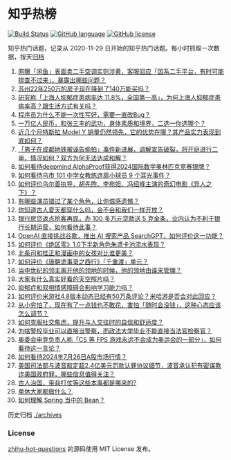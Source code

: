 # 知乎热榜
[![Build Status](https://github.com/ToWeLong/zhihu-hot-questions/workflows/CI/badge.svg)](https://github.com/ToWeLong/zhihu-hot-questions/actions)
[![GitHub language](https://img.shields.io/badge/language-golang-orange.svg)](https://golang.org/)
[![GitHub license](https://img.shields.io/github/license/ToWeLong/zhihu-hot-questions)](https://github.com/ToWeLong/zhihu-hot-questions/blob/main/LICENSE)

知乎热门话题，记录从 2020-11-29 日开始的知乎热门话题。每小时抓取一次数据，按天[归档](./archives)

<!-- BEGIN -->

1. [网曝「闲鱼」表面卖二手空调实则涉黄，客服回应「因系二手平台，有时可能排查不过来」，暴露出哪些问题？](https://www.zhihu.com/question/662525682)
1. [苏州22年250万的房子现在降到了140万能买吗？](https://www.zhihu.com/question/662400463)
1. [研究称「上海人抑郁症患病率达 11.8%，全国第一高」，为何上海人抑郁症患病率高？跟生活方式有关吗？](https://www.zhihu.com/question/662583312)
1. [程序员为什么不能一次性写好，需要一直改Bug？](https://www.zhihu.com/question/629534956)
1. [一万亿人民币，和张三丰的武功，身体素质和境界，二选一你选哪个？](https://www.zhihu.com/question/662210150)
1. [近几个月特斯拉 Model Y 销量仍然领先，它的优势在哪？其产品实力表现到底如何？](https://www.zhihu.com/question/655715532)
1. [「男子在成都地铁被诬告偷拍」事件新进展，调解宣告破裂，将开庭进行二审，情况如何？双方为何无法达成和解？](https://www.zhihu.com/question/662550610)
1. [如何看待deepmind AlphaProof获得2024国际数学奥林匹克竞赛银牌？](https://www.zhihu.com/question/662586636)
1. [如何看待乌市 101 中学女教练连扇小球员 9 个耳光事件？](https://www.zhihu.com/question/662590916)
1. [如何评价乌尔善执导，胡先煦、李宛妲、冯绍峰主演的奇幻电影《异人之下》？](https://www.zhihu.com/question/661209333)
1. [有哪些演员错过了某个角色，让你倍感遗憾？](https://www.zhihu.com/question/41078046)
1. [你知道古人夏天都穿什么吗，会不会和我们一样开放？](https://www.zhihu.com/question/661225585)
1. [银行房贷返点抢客再现，办 100 多万元贷款送 5 克金条，业内认为不利于银行长期运营，如何看待此事？](https://www.zhihu.com/question/662614511)
1. [OpenAI 直接挑战谷歌，推出 AI 搜索产品 SearchGPT，如何评价这一功能？](https://www.zhihu.com/question/662612815)
1. [如何评价《绝区零》1.0下半新角色朱鸢卡池流水表现？](https://www.zhihu.com/question/662531306)
1. [北条司和桂正和漫画中的女孩对比谁更美？](https://www.zhihu.com/question/662437240)
1. [如何评价《唐朝诡事录之西行》「千重渡」单元？](https://www.zhihu.com/question/662477682)
1. [当中世纪的领主离开他的领地的时候，他的领地由谁来管理？](https://www.zhihu.com/question/662391141)
1. [大家有什么真实好看的天空照片吗？](https://www.zhihu.com/question/662450134)
1. [抑郁症和双相情感障碍会影响学习能力吗？](https://www.zhihu.com/question/662410702)
1. [如何评价米游社4.8版本动态已经有50万条评论？米哈游是否会对此回应？](https://www.zhihu.com/question/662614616)
1. [从小穷怕了，现在有了一点钱也不敢花，害怕「随时会没钱」，这种心态应该怎么调节？](https://www.zhihu.com/question/662313477)
1. [如何克服社交焦虑，提升与人交往时的自信和舒适度？](https://www.zhihu.com/question/662443629)
1. [为啥警校毕业可以直接当警察，而政法大学毕业不能直接当法官检察官？](https://www.zhihu.com/question/662417176)
1. [奥委会电竞负责人称「CS 等 FPS 游戏永远不会成为奥运会的一部分」，如何看待这一言论？](https://www.zhihu.com/question/662469053)
1. [如何看待2024年7月26日A股市场行情？](https://www.zhihu.com/question/662524632)
1. [美国司法部与波音敲定超2.4亿美元罚款认罪协议细节，波音承认犯有密谋欺诈美国政府罪，哪些信息值得关注？](https://www.zhihu.com/question/662529737)
1. [古人治国，带兵打仗等这些本事都是哪来的?](https://www.zhihu.com/question/662310831)
1. [单休大家都做什么？](https://www.zhihu.com/question/662484549)
1. [如何理解 Spring 当中的 Bean？](https://www.zhihu.com/question/47220912)

<!-- END -->

历史归档 [./archives](./archives)


### License
[zhihu-hot-questions](https://github.com/towelong/zhihu-hot-questions) 的源码使用 MIT License 发布。